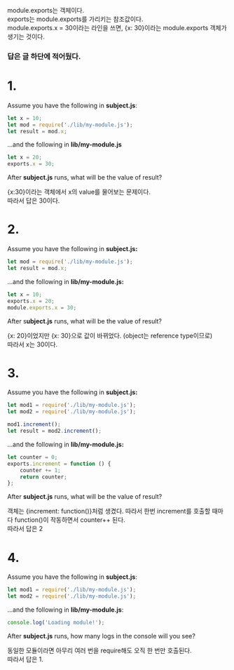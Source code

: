 module.exports는 객체이다.  
exports는 module.exports를 가리키는 참조값이다.  
module.exports.x = 30이라는 라인을 쓰면, {x: 30}이라는 module.exports 객체가 생기는 것이다.

### 답은 글 하단에 적어뒀다.

# 1.

Assume you have the following in **subject.js**:

```js
let x = 10;
let mod = require('./lib/my-module.js');
let result = mod.x;
```

...and the following in **lib/my-module.js**

```js
let x = 20;
exports.x = 30;
```

After **subject.js** runs, what will be the value of result?

{x:30}이라는 객체에서 x의 value를 물어보는 문제이다.  
따라서 답은 30이다.

# 2.

Assume you have the following in **subject.js:**

```js
let mod = require('./lib/my-module.js');
let result = mod.x;
```

...and the following in **lib/my-module.js:**

```js
let x = 10;
exports.x = 20;
module.exports.x = 30;
```

After s**ubject.js** runs, what will be the value of result?

{x: 20}이었지만 {x: 30}으로 값이 바뀌었다. (object는 reference type이므로)  
따라서 x는 30이다.

# 3.

Assume you have the following in **subject.js:**

```js
let mod1 = require('./lib/my-module.js');
let mod2 = require('./lib/my-module.js');

mod1.increment();
let result = mod2.increment();
```

...and the following in **lib/my-module.js:**

```js
let counter = 0;
exports.increment = function () {
	counter += 1;
	return counter;
};
```

After **subject.js** runs, what will be the value of result?

객체는 {increment: function()}처럼 생겼다. 따라서 한번 increment를 호출할 때마다 function()이 작동하면서 counter++ 된다.  
따라서 답은 2

# 4.

Assume you have the following in **subject.js**:

```js
let mod1 = require('./lib/my-module.js');
let mod2 = require('./lib/my-module.js');
```

...and the following in **lib/my-module.js**:

```js
console.log('Loading module!');
```

After **subject.js** runs, how many logs in the console will you see?

동일한 모듈이라면 아무리 여러 번을 require해도 오직 한 번만 호출된다.  
따라서 답은 1.
